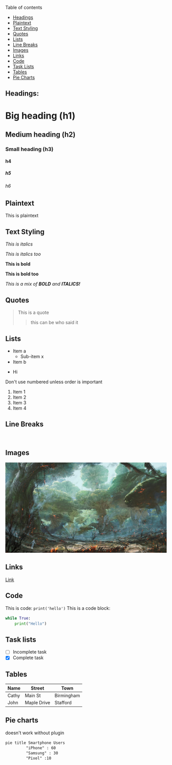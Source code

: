 Table of contents
* [Headings](#headings)
* [Plaintext](#plaintext)
* [Text Styling](#text-styling)
* [Quotes](#quotes)
* [Lists](#lists)
* [Line Breaks](#line-breaks)
* [Images](#images)
* [Links](#links)
* [Code](#code)
* [Task Lists](#task-lists)
* [Tables](#tables)
* [Pie Charts](#pie-charts)

## Headings:

# Big heading (h1)

## Medium heading (h2)

### Small heading (h3)

#### h4

##### h5

###### h6

## Plaintext
This is plaintext

## Text Styling
*This is italics*

_This is italics too_

**This is bold**

__This is bold too__

*This is a mix of **BOLD** and **ITALICS!***

## Quotes
> This is a quote
>> this can be who said it
 
## Lists
* Item a
  * Sub-item x
* Item b

- Hi

Don't use numbered unless order is important
1. Item 1
7567. Item 2
3. Item 3 
4. Item 4

## Line Breaks
<br>

## Images
![Star Wars Planet](images/HahaFunnyClone.jpg)

## Links
[Link](https://www.spartaglobal.com)

## Code
This is code: `print('hello')`
This is a code block:
```python
while True:
    print("Hello")
```

## Task lists
* [ ] Incomplete task
* [x] Complete task

## Tables
| Name  | Street       | Town        |
|-------|--------------|-------------|
| Cathy | Main St      | Birmingham  |
|  John | Maple Drive  | Stafford    |

## Pie charts
doesn't work without plugin
```mermaid
pie title Smartphone Users
         "iPhone" : 60
         "Samsung" : 30
         "Pixel" :10
```